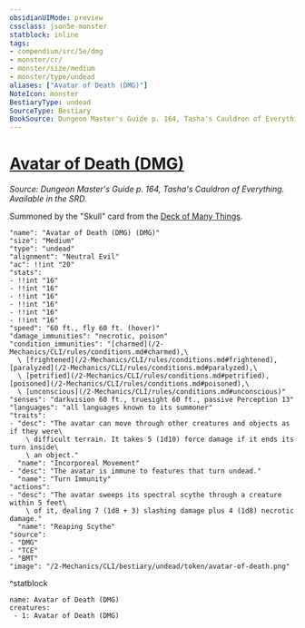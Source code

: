 ```yaml
---
obsidianUIMode: preview
cssclass: json5e-monster
statblock: inline
tags:
- compendium/src/5e/dmg
- monster/cr/
- monster/size/medium
- monster/type/undead
aliases: ["Avatar of Death (DMG)"]
NoteIcon: monster
BestiaryType: undead
SourceType: Bestiary
BookSource: Dungeon Master's Guide p. 164, Tasha's Cauldron of Everything. Available in the SRD.
---
```

# [Avatar of Death (DMG)](2-Mechanics/CLI/bestiary/undead/avatar-of-death-dmg.md)
*Source: Dungeon Master's Guide p. 164, Tasha's Cauldron of Everything. Available in the SRD.*  

Summoned by the "Skull" card from the [Deck of Many Things](/2-Mechanics/CLI/items/deck-of-many-things.md).

```statblock
"name": "Avatar of Death (DMG) (DMG)"
"size": "Medium"
"type": "undead"
"alignment": "Neutral Evil"
"ac": !!int "20"
"stats":
- !!int "16"
- !!int "16"
- !!int "16"
- !!int "16"
- !!int "16"
- !!int "16"
"speed": "60 ft., fly 60 ft. (hover)"
"damage_immunities": "necrotic, poison"
"condition_immunities": "[charmed](/2-Mechanics/CLI/rules/conditions.md#charmed),\
  \ [frightened](/2-Mechanics/CLI/rules/conditions.md#frightened), [paralyzed](/2-Mechanics/CLI/rules/conditions.md#paralyzed),\
  \ [petrified](/2-Mechanics/CLI/rules/conditions.md#petrified), [poisoned](/2-Mechanics/CLI/rules/conditions.md#poisoned),\
  \ [unconscious](/2-Mechanics/CLI/rules/conditions.md#unconscious)"
"senses": "darkvision 60 ft., truesight 60 ft., passive Perception 13"
"languages": "all languages known to its summoner"
"traits":
- "desc": "The avatar can move through other creatures and objects as if they were\
    \ difficult terrain. It takes 5 (1d10) force damage if it ends its turn inside\
    \ an object."
  "name": "Incorporeal Movement"
- "desc": "The avatar is immune to features that turn undead."
  "name": "Turn Immunity"
"actions":
- "desc": "The avatar sweeps its spectral scythe through a creature within 5 feet\
    \ of it, dealing 7 (1d8 + 3) slashing damage plus 4 (1d8) necrotic damage."
  "name": "Reaping Scythe"
"source":
- "DMG"
- "TCE"
- "BMT"
"image": "/2-Mechanics/CLI/bestiary/undead/token/avatar-of-death.png"
```
^statblock

```encounter-table
name: Avatar of Death (DMG)
creatures:
 - 1: Avatar of Death (DMG)
```